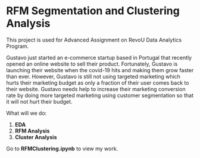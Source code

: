 # RFM Segmentation and Clustering Analysis

This project is used for Advanced Assignment on RevoU Data Analytics Program.

Gustavo just started an e-commerce startup based in Portugal that recently opened an online website to sell their product. Fortunately, Gustavo is launching  their website when the covid-19 hits and making  them grow faster than ever. However, Gustavo is still not using targeted marketing which hurts their marketing budget as only a fraction of their user comes back to their website. Gustavo needs help to increase their marketing conversion rate by doing more targeted marketing using customer segmentation so that it will not hurt their budget.

What will we do:
1. **EDA**
2. **RFM Analysis**
3. **Cluster Analysis**

Go to **RFMClustering.ipynb** to view my work.
